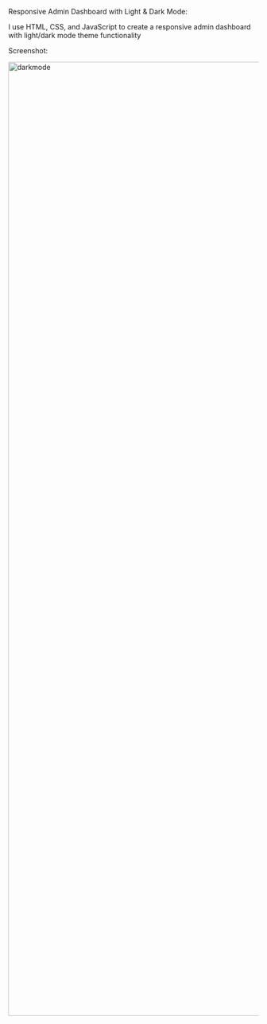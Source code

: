 Responsive Admin Dashboard with Light & Dark Mode:

I use HTML, CSS, and JavaScript to create a responsive admin dashboard with light/dark mode theme functionality

Screenshot:

<img width="1920" alt="darkmode" src="https://github.com/user-attachments/assets/f9158191-b269-4218-a6ae-05d17f48b270">
